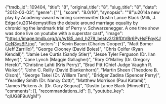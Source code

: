 {"tmdb_id": 109404, "title": "8", "original_title": "8", "slug_title": "8", "date": "2012-03-03", "genre": [""], "score": "8.0/10", "synopsis": "\"8\"\u2014a new play by Academy-award winning screenwriter Dustin Lance Black (Milk, J. Edgar)\u2014demystifies the debate around marriage equality by chronicling the landmark trial of Perry v. Schwarzenegger. A one time show was done live on youtube with a superstar cast", "image": "https://image.tmdb.org/t/p/w185_and_h278_bestv2/28fDtVBr6PyHsFFqyKJCeN3ysBP.jpg", "actors": ["Kevin Bacon (Charles Cooper)", "Matt Bomer (Jeff Zarrillo)", "George Clooney (David Boies)", "Chris Colfer (Ryan Kendall)", "Jamie Lee Curtis (Sandy Stier)", "Jesse Tyler Ferguson (Dr. Ilan Meyer)", "Jane Lynch (Maggie Gallagher)", "Rory O'Malley (Dr. Gregory Herek)", "Christine Lahti (Kris Perry)", "Brad Pitt (Chief Judge Vaughn R. Walker)", "John C. Reilly (David Blankenhorn)", "Martin Sheen (Theodore B. Olson)", "George Takei (Dr. William Tam)", "Bridger Zadina (Spencer Perry)", "Yeardley Smith (Dr. Nancy Cott)", "Matthew Morrison (Paul Katami)", "James Pickens Jr. (Dr. Gary Segura)", "Dustin Lance Black (Himself)"], "comments": [], "recommandations_id": [], "youtube_key": "qlUG8F9uVgM"}